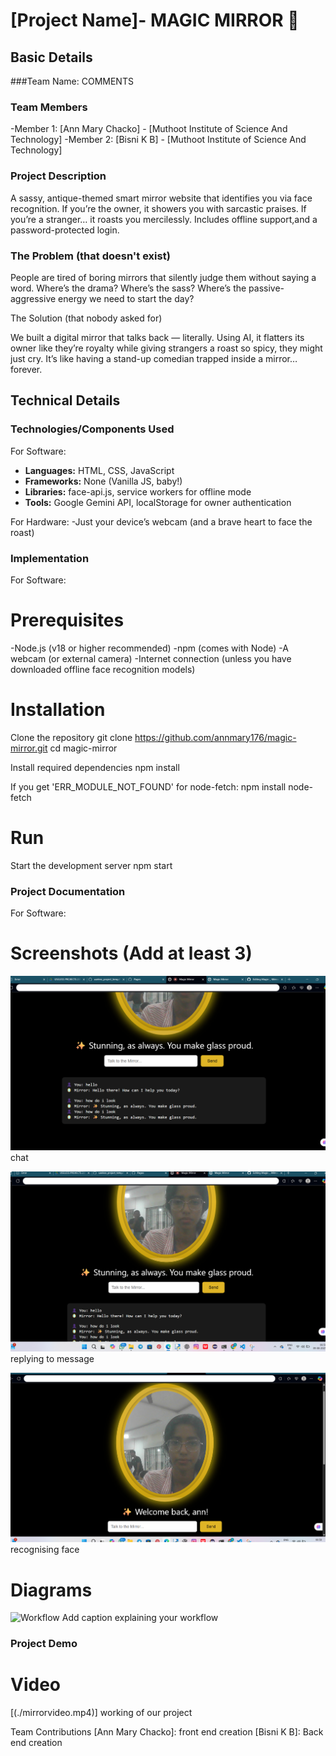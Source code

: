 # [Project Name]- MAGIC MIRROR 🎯


## Basic Details
###Team Name: COMMENTS


### Team Members

-Member 1: [Ann Mary Chacko] - [Muthoot Institute of Science And Technology]
-Member 2: [Bisni K B] - [Muthoot Institute of Science And Technology]

### Project Description

A sassy, antique-themed smart mirror website that identifies you via face recognition. If you’re the owner, it showers you with sarcastic praises. If you’re a stranger… it roasts you mercilessly. Includes offline support,and a password-protected login.

### The Problem (that doesn't exist)

People are tired of boring mirrors that silently judge them without saying a word. Where’s the drama? Where’s the sass? Where’s the passive-aggressive energy we need to start the day?

The Solution (that nobody asked for)

We built a digital mirror that talks back — literally. Using AI, it flatters its owner like they’re royalty while giving strangers a roast so spicy, they might just cry. It’s like having a stand-up comedian trapped inside a mirror… forever.


## Technical Details
### Technologies/Components Used
For Software:
- **Languages:** HTML, CSS, JavaScript
- **Frameworks:** None (Vanilla JS, baby!)
- **Libraries:** face-api.js, service workers for offline mode
- **Tools:** Google Gemini API, localStorage for owner authentication

For Hardware:
-Just your device’s webcam (and a brave heart to face the roast)

### Implementation
For Software:

# Prerequisites

-Node.js (v18 or higher recommended)
-npm (comes with Node)
-A webcam (or external camera)
-Internet connection (unless you have downloaded offline face recognition models)

# Installation

Clone the repository
git clone https://github.com/annmary176/magic-mirror.git
cd magic-mirror

Install required dependencies
npm install

If you get 'ERR_MODULE_NOT_FOUND' for node-fetch:
npm install node-fetch

# Run
Start the development server
npm start



### Project Documentation
For Software:

# Screenshots (Add at least 3)
![Screenshot1](./image1.png) chat

![Screenshot2](./image2.png) replying to message

![Screenshot3](./image3.png)recognising face

# Diagrams
![Workflow](.//magic_mirror_workflow) Add caption explaining your workflow



### Project Demo
# Video
[(./mirrorvideo.mp4)] working of our project



Team Contributions
[Ann Mary Chacko]: front end creation
[Bisni K B]: Back end creation

